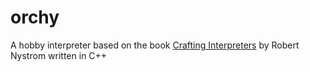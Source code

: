 # orchy
A hobby interpreter based on the book [Crafting Interpreters](https://craftinginterpreters.com/) by Robert Nystrom written in C++

